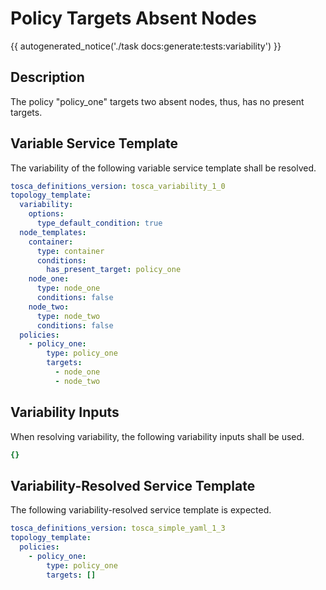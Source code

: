 # Policy Targets Absent Nodes

{{ autogenerated_notice('./task docs:generate:tests:variability') }}

## Description

The policy "policy_one" targets two absent nodes, thus, has no present targets.

## Variable Service Template

The variability of the following variable service template shall be resolved.

```yaml linenums="1"
tosca_definitions_version: tosca_variability_1_0
topology_template:
  variability:
    options:
      type_default_condition: true
  node_templates:
    container:
      type: container
      conditions:
        has_present_target: policy_one
    node_one:
      type: node_one
      conditions: false
    node_two:
      type: node_two
      conditions: false
  policies:
    - policy_one:
        type: policy_one
        targets:
          - node_one
          - node_two
```

## Variability Inputs

When resolving variability, the following variability inputs shall be used.

```yaml linenums="1"
{}
```



## Variability-Resolved Service Template

The following variability-resolved service template is expected.

```yaml linenums="1"
tosca_definitions_version: tosca_simple_yaml_1_3
topology_template:
  policies:
    - policy_one:
        type: policy_one
        targets: []
```

